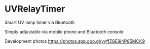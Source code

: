 # UVRelayTimer

Smart UV lamp timer via Bluetooth

Simply adjustable via mobile phone and Bluetooth console

Development photos
https://photos.app.goo.gl/yyffZGE9j4P85MCK9
